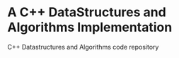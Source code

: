 # A C++ DataStructures and Algorithms Implementation
C++ Datastructures and Algorithms code repository
